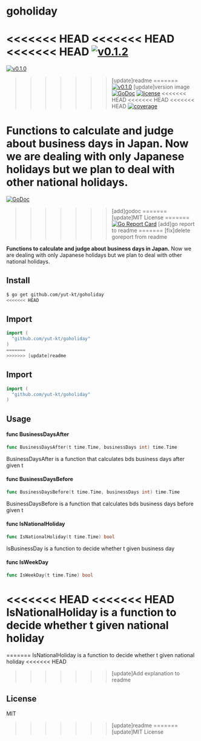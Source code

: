 # goholiday

<<<<<<< HEAD
<<<<<<< HEAD
<<<<<<< HEAD
[![v0.1.2](https://img.shields.io/badge/package-v0.1.2-ff69b4.svg)](https://github.com/yut-kt/goholiday/tree/v0.1.2)
=======
[![v0.1.0](https://img.shields.io/github/package-json/v/badges/shields.svg)]()
>>>>>>> [update]readme
=======
[![v0.1.0](https://img.shields.io/badge/package-v0.1.0-ff69b4.svg)]()
>>>>>>> [update]version image
[![GoDoc](https://godoc.org/github.com/yut-kt/goholiday?status.svg)](https://godoc.org/github.com/yut-kt/goholiday)
[![license](http://img.shields.io/badge/license-MIT-red.svg?style=flat)](https://raw.githubusercontent.com/yut-kt/goholiday/v0.1.0/LICENSE)
<<<<<<< HEAD
<<<<<<< HEAD
<<<<<<< HEAD
[![coverage](https://img.shields.io/badge/coverage-100%25-green.svg)](https://github.com/yut-kt/goholiday/coverage/v0.1.2)

**Functions to calculate and judge about business days in Japan.**
Now we are dealing with only Japanese holidays but we plan to deal with other national holidays.
=======
[![GoDoc](https://godoc.org/github.com/yut-kt/goholiday?status.svg)](https://godoc.org/github.com/yut-kt/goholiday)
>>>>>>> [add]godoc
=======
>>>>>>> [update]MIT License
=======
[![Go Report Card](https://goreportcard.com/badge/github.com/hybridgroup/gobot)](https://goreportcard.com/report/github.com/hybridgroup/gobot)
>>>>>>> [add]go report to readme
=======
>>>>>>> [fix]delete goreport from readme

**Functions to calculate and judge about business days in Japan.**
Now we are dealing with only Japanese holidays but we plan to deal with other national holidays.

## Install
```bash
$ go get github.com/yut-kt/goholiday
<<<<<<< HEAD
```

## Import
```go
import (
  "github.com/yut-kt/goholiday"
)
=======
>>>>>>> [update]readme
```

## Import
```go
import (
  "github.com/yut-kt/goholiday"
)
```

## Usage

#### func  BusinessDaysAfter

```go
func BusinessDaysAfter(t time.Time, businessDays int) time.Time
```
BusinessDaysAfter is a function that calculates bds business days after given t


#### func  BusinessDaysBefore

```go
func BusinessDaysBefore(t time.Time, businessDays int) time.Time
```
BusinessDaysBefore is a function that calculates bds business days before given t

#### func  IsNationalHoliday

```go
func IsNationalHoliday(t time.Time) bool
```
IsBusinessDay is a function to decide whether t given business day

#### func  IsWeekDay

```go
func IsWeekDay(t time.Time) bool
```
<<<<<<< HEAD
<<<<<<< HEAD
IsNationalHoliday is a function to decide whether t given national holiday
=======
=======
IsNationalHoliday is a function to decide whether t given national holiday
<<<<<<< HEAD
>>>>>>> [update]Add explanation to readme

## License
MIT

>>>>>>> [update]readme
=======
>>>>>>> [update]MIT License
